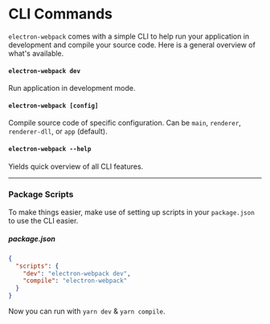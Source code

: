 # CLI Commands

`electron-webpack` comes with a simple CLI to help run your application in development and compile your source code. Here is a general overview of what's available.

#### `electron-webpack dev`
Run application in development mode.

#### `electron-webpack [config]`
Compile source code of specific configuration. Can be `main`, `renderer`, `renderer-dll`, or `app` (default).

#### `electron-webpack --help`
Yields quick overview of all CLI features.

---

### Package Scripts
To make things easier, make use of setting up scripts in your `package.json` to use the CLI easier.

##### package.json
```json
{
  "scripts": {
    "dev": "electron-webpack dev",
    "compile": "electron-webpack"
  }
}
```

Now you can run with `yarn dev` & `yarn compile`.
